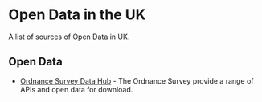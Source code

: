 # Open Data in the UK
A list of sources of Open Data in UK.

## Open Data
- [Ordnance Survey Data Hub](https://osdatahub.os.uk/) - The Ordnance Survey provide a range of APIs and open data for download.

